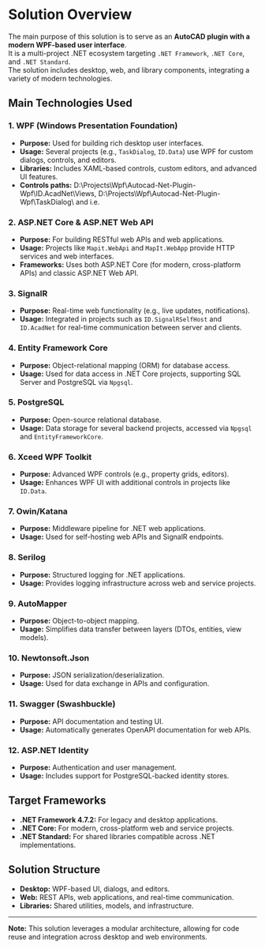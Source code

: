 # Solution Overview

The main purpose of this solution is to serve as an **AutoCAD plugin with a modern WPF-based user interface**.  
It is a multi-project .NET ecosystem targeting `.NET Framework`, `.NET Core`, and `.NET Standard`.  
The solution includes desktop, web, and library components, integrating a variety of modern technologies.

## Main Technologies Used

### 1. **WPF (Windows Presentation Foundation)**
- **Purpose:** Used for building rich desktop user interfaces.
- **Usage:** Several projects (e.g., `TaskDialog`, `ID.Data`) use WPF for custom dialogs, controls, and editors.
- **Libraries:** Includes XAML-based controls, custom editors, and advanced UI features.
- **Controls paths:** D:\Projects\Wpf\Autocad-Net-Plugin-Wpf\ID.AcadNet\Views\, D:\Projects\Wpf\Autocad-Net-Plugin-Wpf\TaskDialog\ and i.e.

### 2. **ASP.NET Core & ASP.NET Web API**
- **Purpose:** For building RESTful web APIs and web applications.
- **Usage:** Projects like `Mapit.WebApi` and `MapIt.WebApp` provide HTTP services and web interfaces.
- **Frameworks:** Uses both ASP.NET Core (for modern, cross-platform APIs) and classic ASP.NET Web API.

### 3. **SignalR**
- **Purpose:** Real-time web functionality (e.g., live updates, notifications).
- **Usage:** Integrated in projects such as `ID.SignalRSelfHost` and `ID.AcadNet` for real-time communication between server and clients.

### 4. **Entity Framework Core**
- **Purpose:** Object-relational mapping (ORM) for database access.
- **Usage:** Used for data access in .NET Core projects, supporting SQL Server and PostgreSQL via `Npgsql`.

### 5. **PostgreSQL**
- **Purpose:** Open-source relational database.
- **Usage:** Data storage for several backend projects, accessed via `Npgsql` and `EntityFrameworkCore`.

### 6. **Xceed WPF Toolkit**
- **Purpose:** Advanced WPF controls (e.g., property grids, editors).
- **Usage:** Enhances WPF UI with additional controls in projects like `ID.Data`.

### 7. **Owin/Katana**
- **Purpose:** Middleware pipeline for .NET web applications.
- **Usage:** Used for self-hosting web APIs and SignalR endpoints.

### 8. **Serilog**
- **Purpose:** Structured logging for .NET applications.
- **Usage:** Provides logging infrastructure across web and service projects.

### 9. **AutoMapper**
- **Purpose:** Object-to-object mapping.
- **Usage:** Simplifies data transfer between layers (DTOs, entities, view models).

### 10. **Newtonsoft.Json**
- **Purpose:** JSON serialization/deserialization.
- **Usage:** Used for data exchange in APIs and configuration.

### 11. **Swagger (Swashbuckle)**
- **Purpose:** API documentation and testing UI.
- **Usage:** Automatically generates OpenAPI documentation for web APIs.

### 12. **ASP.NET Identity**
- **Purpose:** Authentication and user management.
- **Usage:** Includes support for PostgreSQL-backed identity stores.

## Target Frameworks

- **.NET Framework 4.7.2:** For legacy and desktop applications.
- **.NET Core:** For modern, cross-platform web and service projects.
- **.NET Standard:** For shared libraries compatible across .NET implementations.

## Solution Structure

- **Desktop:** WPF-based UI, dialogs, and editors.
- **Web:** REST APIs, web applications, and real-time communication.
- **Libraries:** Shared utilities, models, and infrastructure.

---

**Note:** This solution leverages a modular architecture, allowing for code reuse and integration across desktop and web environments.
